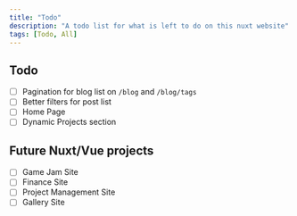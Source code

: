 ```yaml
---
title: "Todo"
description: "A todo list for what is left to do on this nuxt website"
tags: [Todo, All]
---
```


## Todo
- [ ] Pagination for blog list on `/blog` and `/blog/tags`
- [ ] Better filters for post list
- [ ] Home Page
- [ ] Dynamic Projects section

## Future Nuxt/Vue projects
- [ ] Game Jam Site
- [ ] Finance Site
- [ ] Project Management Site
- [ ] Gallery Site